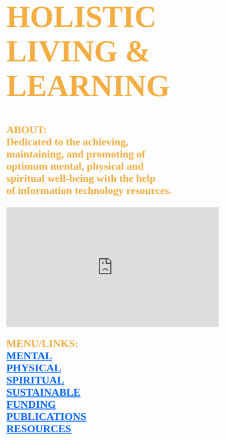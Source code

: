 <!DOCTYPE html>
<html lang="en-us">
	<body style="background-image:url(https://i.ytimg.com/vi/PYFiPerugzA/hqdefault.jpg);
		background-repeat:no-repeat;
		background-size:cover;
		background-position: center center;">
		<h1 style="font-family:serif;font-weight:bold;font-size:80px;color:#f4ad42;">
			HOLISTIC<br> 
			LIVING &<br>
			LEARNING
		</h1>
		<p style="font-family:serif;font-weight:bold;font-size:28px;color:#f4ad42;">
			ABOUT:<br>
	        	Dedicated to the achieving,<br>
			maintaining, and promoting of<br> 
		 	optimum mental, physical and<br>
			spiritual well-being with the help<br> 
			of information technology resources.
		</p>
		<iframe width="560" height="315" 
			src="https://www.youtube.com/embed/I2fsYFzQ3Sk" 
			frameborder="0" allowfullscreen>
		</iframe>
		<p style="font-family:serif;color:#f4ad42;font-size:28px;font-weight:bold;">
			MENU/LINKS:<br>
			<a style="color:#0066ff;font-family:serif;font-weight:bold;" href="http://www.mooc-list.com/"       	       		 		target="_blank">MENTAL</a><br>
			<a style="color:#0066ff;font-family:serif;font-weight:bold;" href="http://www.webmd.com/" 	 	 	         		 target="_blank">PHYSICAL</a><br>
			<a style="color:#0066ff;font-family:serif;font-weight:bold;" href="http://www.plotinus.com/" 
			target="_blank">SPIRITUAL</a><br>
			<a style="color:#0066ff;font-family:serif;font-weight:bold;" href="http://self-sufficiency-guide.com/" 		 			 target="_blank">SUSTAINABLE</a><br>
			<a style="color:#0066ff;font-family:serif;font-weight:bold;" href="http://l-lists.com/en/lists/phayv1.html" 				target="_blank">FUNDING</a><br>
			<a style="color:#0066ff;font-family:serif;font-weight:bold;" href="http://onlinebooks.library.upenn.edu/" 				target="_blank">PUBLICATIONS</a><br>
			<a style="color:#0066ff;font-family:serif;font-weight:bold;" href="http://en.wikipedia.org/wiki/Main_Page" 				target="_blank">RESOURCES</a>
		</p>
	</body>
</html>

